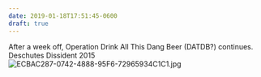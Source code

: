 ```yaml
---
date: 2019-01-18T17:51:45-0600
draft: true
---
```




After a week off, Operation Drink All This Dang Beer (DATDB?) continues. Deschutes Dissident 2015 ![ECBAC287-0742-4888-95F6-72965934C1C1.jpg](http://ianwhitney.micro.blog/uploads/2019/99fe56760a.jpg)



